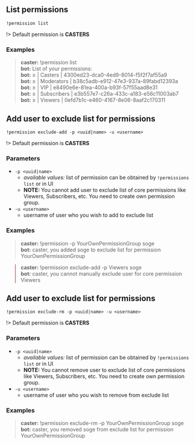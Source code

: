 ## List permissions

`!permission list`

!> Default permission is **CASTERS**

### Examples

<blockquote>
  <strong>caster:</strong> !permission list<br>
  <strong>bot:</strong> List of your permissions:<br>
  <strong>bot:</strong> ≥ | Casters | 4300ed23-dca0-4ed9-8014-f5f2f7af55a9<br>
  <strong>bot:</strong> ≥ | Moderators | b38c5adb-e912-47e3-937a-89fabd12393a<br>
  <strong>bot:</strong> ≥ | VIP | e8490e6e-81ea-400a-b93f-57f55aad8e31<br>
  <strong>bot:</strong> ≥ | Subscribers | e3b557e7-c26a-433c-a183-e56c11003ab7<br>
  <strong>bot:</strong> ≥ | Viewers | 0efd7b1c-e460-4167-8e06-8aaf2c170311<br>
</blockquote>

## Add user to exclude list for permissions

`!permission exclude-add -p <uuid|name> -u <username>`

!> Default permission is **CASTERS**

### Parameters

- `-p <uuid|name>`
  - *available values:* list of permission can be obtained by `!permissions list`
    or in UI
  - **NOTE:** You cannot add user to exclude list of core permissions like
    Viewers, Subscribers, etc. You need to create own permission group.
- `-u <username>`
  - username of user who you wish to add to exclude list

### Examples

<blockquote>
  <strong>caster:</strong> !permission -p YourOwnPermissionGroup soge<br>
  <strong>bot:</strong> caster, you added soge to exclude list for permission YourOwnPermissionGroup <br>
</blockquote>

<blockquote style="border-left-color: #f66">
  <strong>caster:</strong> !permission exclude-add -p Viewers soge<br>
  <strong>bot:</strong> caster, you cannot manually exclude user for core permission Viewers <br>
</blockquote>

## Add user to exclude list for permissions

`!permission exclude-rm -p <uuid|name> -u <username>`

!> Default permission is **CASTERS**

### Parameters

- `-p <uuid|name>`
  - *available values:* list of permission can be obtained by `!permissions list`
    or in UI
  - **NOTE:** You cannot remove user to exclude list of core permissions like
    Viewers, Subscribers, etc. You need to create own permission group.
- `-u <username>`
  - username of user who you wish to remove from exclude list

### Examples

<blockquote>
  <strong>caster:</strong> !permission exclude-rm -p YourOwnPermissionGroup soge<br>
  <strong>bot:</strong> caster, you removed soge from exclude list for permission YourOwnPermissionGroup <br>
</blockquote>
